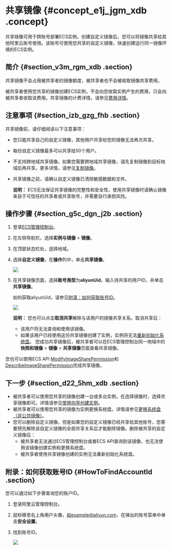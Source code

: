 # 共享镜像 {#concept_e1j_jgm_xdb .concept}

共享镜像可用于跨账号部署ECS实例。创建自定义镜像后，您可以将镜像共享给其他阿里云账号使用。该账号可使用您共享的自定义镜像，快速创建运行同一镜像环境的ECS实例。

## 简介 {#section_v3m_rgm_xdb .section}

共享镜像不会占用被共享者的镜像额度，被共享者也不会被收取镜像共享费用。

被共享者使用您共享的镜像创建ECS实例，不会向您收取实例产生的费用，只会向被共享者收取该费用。共享镜像的计费详情，请参见[费用详情](cn.zh-CN/镜像/镜像概述.md#table_hwf_rpj_dhb)。

## 注意事项 {#section_izb_gzg_fhb .section}

共享镜像前，请仔细阅读以下注意事项：

-   您只能共享自己的自定义镜像，其他用户共享给您的镜像无法再次共享。
-   每份自定义镜像最多可以共享给50个用户。
-   不支持跨地域共享镜像。如果您需要跨地域共享镜像，请先复制镜像到目标地域后再共享。更多详情，请参见[复制镜像](cn.zh-CN/镜像/自定义镜像/复制镜像.md#)。
-   共享镜像之前，请确认自定义镜像已清除敏感数据和文件。

    **说明：** ECS无法保证共享镜像的完整性和安全性，使用共享镜像时请确认镜像来自于可信任的共享者或共享账号，并需要自行承担风险。


## 操作步骤 {#section_g5c_dgn_j2b .section}

1.  登录[ECS管理控制台](https://ecs.console.aliyun.com)。
2.  在左侧导航栏，选择**实例与镜像** \> **镜像**。
3.  在顶部状态栏处，选择地域。
4.  选择**自定义镜像**，在**操作**列中，单击**共享镜像**。

    ![](http://static-aliyun-doc.oss-cn-hangzhou.aliyuncs.com/assets/img/9700/15608368826790_zh-CN.png)

5.  在共享镜像页面，选择**账号类型**为**aliyunUid**，输入待共享的用户ID，并单击**共享镜像**。

    如何获取aliyunUid，请参见[附录：如何获取账号ID](#)。

    ![](http://static-aliyun-doc.oss-cn-hangzhou.aliyuncs.com/assets/img/9700/15608368826801_zh-CN.png)

    **说明：** 您也可以点击**取消共享**解除与该用户的镜像共享关系。取消共享后：

    -   该用户将无法查询和使用该镜像。
    -   如果该用户已经使用这份共享镜像创建了实例，实例将无法[重新初始化系统盘](cn.zh-CN/块存储/云盘/重新初始化云盘.md#)。
    您成功共享镜像后，被共享者可以在ECS管理控制台同一地域中的**快照和镜像** \> **镜像** \> **共享镜像**页面查看共享镜像。


您也可以使用ECS API [ModifyImageSharePermission](../cn.zh-CN/API参考/镜像/ModifyImageSharePermission.md#)和[DescribeImageSharePermission](../cn.zh-CN/API参考/镜像/DescribeImageSharePermission.md#)完成共享镜像。

## 下一步 {#section_d22_5hm_xdb .section}

-   被共享者可以使用您共享的镜像创建一台或多台实例，在选择镜像时，选择共享镜像即可。详情请参见[使用向导创建实例](../cn.zh-CN/实例/创建实例/使用向导创建实例.md#)。
-   被共享者可以使用您共享的镜像为实例更换系统盘。详情请参见[更换系统盘（非公共镜像）](cn.zh-CN/块存储/云盘/更换系统盘/更换系统盘（非公共镜像）.md#)。
-   您可以删除自定义镜像。但是如果您的自定义镜像已经共享给其他账号，您需要预先解除该自定义镜像的全部共享关系后才能删除镜像。删除被共享的自定义镜像后：
    -   被共享者无法通过ECS管理控制台或者ECS API查询到该镜像，也无法使用该镜像创建实例和更换系统盘。
    -   被共享者使用共享镜像创建的实例无法重新初始化系统盘。

## 附录：如何获取账号ID {#HowToFindAccountId .section}

您可以通过如下步骤查询您的账户ID。

1.  登录阿里云管理控制台。
2.  鼠标移至右上角用户头像，如example@aliyun.com，在弹出的账号菜单中单击**安全设置**。
3.  找到账号ID。

    ![](http://static-aliyun-doc.oss-cn-hangzhou.aliyuncs.com/assets/img/9700/15608368836803_zh-CN.png)


